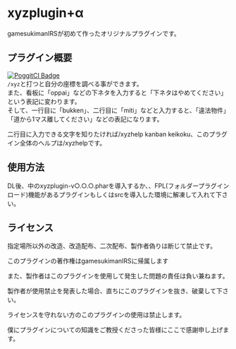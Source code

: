 # xyzplugin+α
gamesukimanIRSが初めて作ったオリジナルプラグインです。

## プラグイン概要
[![PoggitCI Badge](https://poggit.pmmp.io/ci.badge/gamesukimanIRS/xyzplugin-)](https://poggit.pmmp.io/ci/gamesukimanIRS/xyzplugin-)  
`/xyz`と打つと自分の座標を調べる事ができます。  
また、看板に「oppai」などの下ネタを入力すると「下ネタはやめてください」という表記に変わります。  
そして、一行目に「bukken」、二行目に「miti」などと入力すると、「違法物件」「道から1マス離してください」などの表記になります。  

二行目に入力できる文字を知りたければ/xyzhelp kanban keikoku、このプラグイン全体のヘルプは/xyzhelpです。

## 使用方法

DL後、中のxyzplugin-v○.○.○.pharを導入するか、、FPL(フォルダープラグインロード)機能があるプラグインもしくはsrcを導入した環境に解凍して入れて下さい。

## ライセンス

指定場所以外の改造、改造配布、二次配布、製作者偽りは断じて禁止です。

このプラグインの著作権はgamesukimanIRSに帰属します

また、製作者はこのプラグインを使用して発生した問題の責任は負い兼ねます。

製作者が使用禁止を発表した場合、直ちにこのプラグインを抜き、破棄して下さい。


ライセンスを守れない方のこのプラグインの使用は禁止します。


僕にプラグインについての知識をご教授くださった皆様にここで感謝申し上げます。


